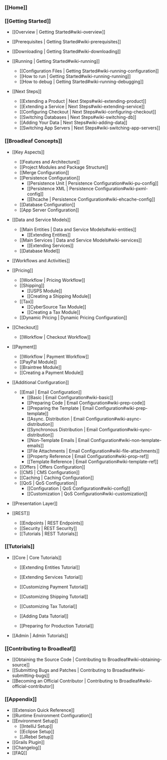 ### [[Home]]

### [[Getting Started]]

- [[Overview | Getting Started#wiki-overview]]
- [[Prerequisites | Getting Started#wiki-prerequisites]]
- [[Downloading | Getting Started#wiki-downloading]]
- [[Running | Getting Started#wiki-running]]
    - [[Configuration Files | Getting Started#wiki-running-configuration]]
    - [[How to run | Getting Started#wiki-running-running]]
    - [[How to debug | Getting Started#wiki-running-debugging]]

- [[Next Steps]]
    - [[Extending a Product | Next Steps#wiki-extending-product]]
    - [[Extending a Service | Next Steps#wiki-extending-service]]
    - [[Configuring Checkout | Next Steps#wiki-configuring-checkout]]
    - [[Switching Databases | Next Steps#wiki-switching-db]]
    - [[Adding Your Data | Next Steps#wiki-adding-data]]
    - [[Switching App Servers | Next Steps#wiki-switching-app-servers]]

### [[Broadleaf Concepts]]

- [[Key Aspects]]
    - [[Features and Architecture]]
    - [[Project Modules and Package Structure]]
    - [[Merge Configuration]]
    - [[Persistence Configuration]]
        - [[Persistence Unit | Persistence Configuration#wiki-pu-config]]
        - [[Persistence XML | Persistence Configuration#wiki-pxml-config]]
        - [[Ehcache | Persistence Configuration#wiki-ehcache-config]]
    - [[Database Configuration]]
    - [[App Server Configuration]]

- [[Data and Service Models]]
    - [[Main Entities | Data and Service Models#wiki-entities]]
        - [[Extending Entities]]
    - [[Main Services | Data and Service Models#wiki-services]]
        - [[Extending Services]]
    - [[Database Model]]

- [[Workflows and Activities]]

- [[Pricing]]
    - [[Workflow | Pricing Workflow]]
    - [[Shipping]]
        - [[USPS Module]]
        - [[Creating a Shipping Module]]
    - [[Tax]]
        - [[CyberSource Tax Module]]
        - [[Creating a Tax Module]]
    - [[Dynamic Pricing | Dynamic Pricing Configuration]]

- [[Checkout]]
    - [[Workflow | Checkout Workflow]]

- [[Payment]]
    - [[Workflow | Payment Workflow]]
    - [[PayPal Module]]
    - [[Braintree Module]]
    - [[Creating a Payment Module]]

- [[Additional Configuration]]
    - [[Email | Email Configuration]]
        - [[Basic | Email Configuration#wiki-basic]]
        - [[Preparing Code | Email Configuration#wiki-prep-code]]
        - [[Preparing the Template | Email Configuration#wiki-prep-template]]
        - [[Async. Distribution | Email Configuration#wiki-async-distribution]]
        - [[Synchronous Distribution | Email Configuration#wiki-sync-distribution]]
        - [[Non-Template Emails | Email Configuration#wiki-non-template-emails]]
        - [[File Attachments | Email Configuration#wiki-file-attachments]]
        - [[Property Reference | Email Configuration#wiki-prop-ref]]
        - [[Template Reference | Email Configuration#wiki-template-ref]]
    - [[Offers | Offers Configuration]]
    - [[CMS | CMS Configuration]]
    - [[Caching | Caching Configuration]]
    - [[QoS | QoS Configuration]]
        - [[Configuration | QoS Configuration#wiki-config]]
        - [[Customization | QoS Configuration#wiki-customization]]

- [[Presentation Layer]]

- [[REST]]
    - [[Endpoints | REST Endpoints]]
    - [[Security | REST Security]]
    - [[Tutorials | REST Tutorials]]

### [[Tutorials]]

- [[Core | Core Tutorials]]
    - [[Extending Entities Tutorial]]
    - [[Extending Services Tutorial]]

    - [[Customizing Payment Tutorial]]
    - [[Customizing Shipping Tutorial]]
    - [[Customizing Tax Tutorial]]

    - [[Adding Data Tutorial]]
    - [[Preparing for Production Tutorial]]

- [[Admin | Admin Tutorials]]

### [[Contributing to Broadleaf]]

- [[Obtaining the Source Code | Contributing to Broadleaf#wiki-obtaining-source]]
- [[Submitting Bugs and Patches | Contributing to Broadleaf#wiki-submitting-bugs]]
- [[Becoming an Official Contributor | Contributing to Broadleaf#wiki-official-contributor]]

### [[Appendix]]

- [[Extension Quick Reference]]
- [[Runtime Environment Configuration]]
- [[Environment Setup]]
    - [[IntelliJ Setup]]
    - [[Eclipse Setup]]
    - [[JRebel Setup]]
- [[Grails Plugin]]
- [[Changelog]]
- [[FAQ]]
